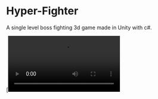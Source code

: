 # Hyper-Fighter
A single level boss fighting 3d game made in Unity with c#.




[![Watch the video](https://i.gyazo.com/3a586e770dc8ba4d41e61bad32d6696c.mp4)
